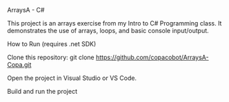 ArraysA - C#

This project is an arrays exercise from my Intro to C# Programming class.
It demonstrates the use of arrays, loops, and basic console input/output.

How to Run (requires .net SDK)

Clone this repository:
git clone https://github.com/copacobot/ArraysA-Copa.git

Open the project in Visual Studio or VS Code.

Build and run the project
